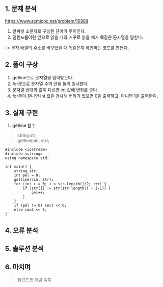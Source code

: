 ## 1. 문제 분석   

<https://www.acmicpc.net/problem/10988>  
1. 알파벳 소문자로 구성된 단어가 주어진다.
2. 팰린드롬이란 앞으로 읽을 때와 거꾸로 읽을 때가 똑같은 문자열을 말한다.

-> 문자 배열의 주소를 바꾸었을 때 똑같은지 확인하는 코드를 만든다.
     
## 2. 풀이 구상   

1. getline으로 문자열을 입력받는다.
2. for문으로 문자열 수의 반을 돌려 검사한다.
3. 문자열 반대의 값이 다르면 int 값에 변화를 준다.
4. for문이 끝나면 int 값을 검사해 변화가 있으면 0을 출력하고, 아니면 1을 출력한다.
      
## 3. 실제 구현   

1. getline 함수
> string str;  
getline(cin, str);  

    
    #include <iostream>
    #include <string>
    using namespace std;

    int main() {
	    string str;
	    int pel = 0;
	    getline(cin, str);
	    for (int i = 0; i < str.length()/2; i++) {
	    	if (str[i] != str[str.length() - i-1]) {
		    	pel++;
	    	}
	    }
	    if (pel != 0) cout << 0;
	    else cout << 1;
    }

     
## 4. 오류 분석
    
       

## 5. 솔루션 분석
        
    

## 6. 마치며

> 펠린드롬 개념 숙지
